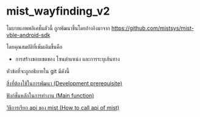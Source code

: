 # mist_wayfinding_v2

โมบายแอพพลิเคชั่นตัวนี้ ถูกพัฒนาขึ้นโดยอ้างอิงมาจาก https://github.com/mistsys/mist-vble-android-sdk

โดยคุณสมบัติที่เพิ่มเติมขึ้นคือ 
  - การสร้างขอบเขตของ โซนตำแหน่ง และการระบุเส้นทาง  
  
หัวข้อที่จะถูกอธิบายใน git มีดังนี้  

[สิ่งที่ต้องใช้ในการพัฒนา (Development prerequisite)](https://github.com/Budsadee-C/mist_wayfinding_v2/wiki/%E0%B8%AA%E0%B8%B4%E0%B9%88%E0%B8%87%E0%B8%97%E0%B8%B5%E0%B9%88%E0%B8%95%E0%B9%89%E0%B8%AD%E0%B8%87%E0%B9%83%E0%B8%8A%E0%B9%89%E0%B9%83%E0%B8%99%E0%B8%81%E0%B8%B2%E0%B8%A3%E0%B8%9E%E0%B8%B1%E0%B8%92%E0%B8%99%E0%B8%B2)

[ฟังก์ชั่นหลักในการทำงาน (Main function)](https://github.com/Budsadee-C/mist_wayfinding_v2/wiki/%E0%B8%9F%E0%B8%B1%E0%B8%87%E0%B8%81%E0%B9%8C%E0%B8%8A%E0%B8%B1%E0%B9%88%E0%B8%99%E0%B8%AB%E0%B8%A5%E0%B8%B1%E0%B8%81%E0%B9%83%E0%B8%99%E0%B8%81%E0%B8%B2%E0%B8%A3%E0%B8%97%E0%B8%B3%E0%B8%87%E0%B8%B2%E0%B8%99)

[วิธีการเรียก api ของ mist (How to call api of mist)](https://github.com/Budsadee-C/mist_wayfinding_v2/wiki/%E0%B8%A7%E0%B8%B4%E0%B8%98%E0%B8%B5%E0%B8%81%E0%B8%B2%E0%B8%A3%E0%B9%80%E0%B8%A3%E0%B8%B5%E0%B8%A2%E0%B8%81%E0%B9%83%E0%B8%8A%E0%B9%89-rest-api-%E0%B8%82%E0%B8%AD%E0%B8%87-mist)


  
